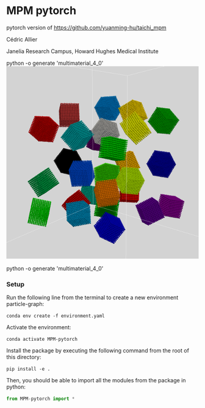 # MPM pytorch

pytorch version of https://github.com/yuanming-hu/taichi_mpm

Cédric Allier

Janelia Research Campus, Howard Hughes Medical Institute

python -o generate 'multimaterial_4_0'
![Results of MPM simulation](ressources/Fig_0.png)

python -o generate 'multimaterial_4_0'


### Setup
Run the following line from the terminal to create a new environment particle-graph:
```
conda env create -f environment.yaml
```

Activate the environment:
```
conda activate MPM-pytorch
```

Install the package by executing the following command from the root of this directory:
```
pip install -e .
```

Then, you should be able to import all the modules from the package in python:

```python
from MPM-pytorch import *
```
